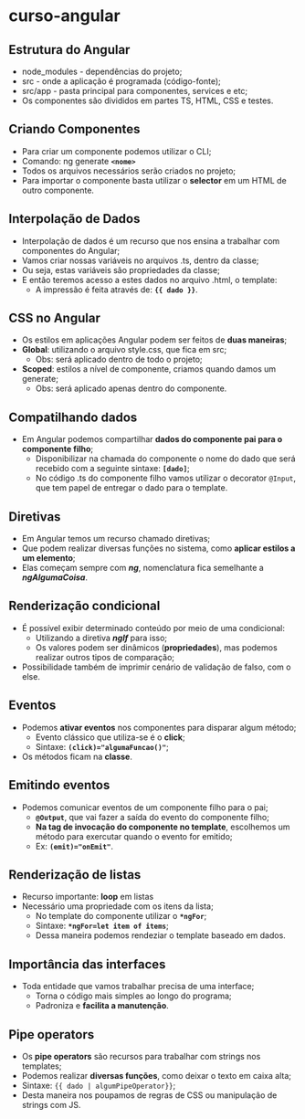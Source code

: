 # curso-angular

## Estrutura do Angular

- node_modules - dependências do projeto;
- src - onde a aplicação é programada (código-fonte);
- src/app - pasta principal para componentes, services e etc;
- Os componentes são divididos em partes TS, HTML, CSS e testes.

## Criando Componentes

- Para criar um componente podemos utilizar o CLI;
- Comando: ng generate **`<nome>`**
- Todos os arquivos necessários serão criados no projeto;
- Para importar o componente basta utilizar o **selector** em um HTML de outro componente.

## Interpolação de Dados

- Interpolação de dados é um recurso que nos ensina a trabalhar com componentes do Angular;
- Vamos criar nossas variáveis no arquivos .ts, dentro da classe;
- Ou seja, estas variáveis são propriedades da classe;
- E então teremos acesso a estes dados no arquivo .html, o template:
  - A impressão é feita através de: **`{{ dado }}`**.

## CSS no Angular

- Os estilos em aplicações Angular podem ser feitos de **duas maneiras**;
- **Global**: utilizando o arquivo style.css, que fica em src;
  - Obs: será aplicado dentro de todo o projeto;
- **Scoped**: estilos a nível de componente, criamos quando damos um generate;
  - Obs: será aplicado apenas dentro do componente.

## Compatilhando dados

- Em Angular podemos compartilhar **dados do componente pai para o componente filho**;
  - Disponibilizar na chamada do componente o nome do dado que será recebido com a seguinte sintaxe: **`[dado]`**;
  - No código .ts do componente filho vamos utilizar o decorator `@Input`, que tem papel de entregar o dado para o template.

## Diretivas

- Em Angular temos um recurso chamado diretivas;
- Que podem realizar diversas funções no sistema, como **aplicar estilos a um elemento**;
- Elas começam sempre com **_ng_**, nomenclatura fica semelhante a **_ngAlgumaCoisa_**.

## Renderização condicional

- É possível exibir determinado conteúdo por meio de uma condicional:
  - Utilizando a diretiva **_nglf_** para isso;
  - Os valores podem ser dinâmicos (**propriedades**), mas podemos realizar outros tipos de comparação;
- Possibilidade também de imprimir cenário de validação de falso, com o else.

## Eventos

- Podemos **ativar eventos** nos componentes para disparar algum método;
  - Evento clássico que utiliza-se é o **click**;
  - Sintaxe: **`(click)="algumaFuncao()"`**;
- Os métodos ficam na **classe**.

## Emitindo eventos

- Podemos comunicar eventos de um componente filho para o pai;
  - **`@Output`**, que vai fazer a saída do evento do componente filho;
  - **Na tag de invocação do componente no template**, escolhemos um método para exercutar quando o evento for emitido;
  - Ex: **`(emit)="onEmit"`**.

## Renderização de listas

- Recurso importante: **loop** em listas
- Necessário uma propriedade com os itens da lista;
  - No template do componente utilizar o **`*ngFor`**;
  - Sintaxe: **`*ngFor=let item of items`**;
  - Dessa maneira podemos rendeziar o template baseado em dados.

## Importância das interfaces

- Toda entidade que vamos trabalhar precisa de uma interface;
  - Torna o código mais simples ao longo do programa;
  - Padroniza e **facilita a manutenção**.

## Pipe operators

- Os **pipe operators** são recursos para trabalhar com strings nos templates;
- Podemos realizar **diversas funções**, como deixar o texto em caixa alta;
- Sintaxe: `{{ dado | algumPipeOperator}}`;
- Desta maneira nos poupamos de regras de CSS ou manipulação de strings com JS.
